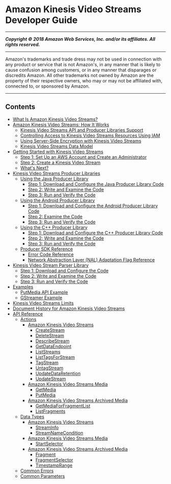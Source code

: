 # Amazon Kinesis Video Streams Developer Guide

-----
*****Copyright &copy; 2018 Amazon Web Services, Inc. and/or its affiliates. All rights reserved.*****

-----
Amazon's trademarks and trade dress may not be used in 
     connection with any product or service that is not Amazon's, 
     in any manner that is likely to cause confusion among customers, 
     or in any manner that disparages or discredits Amazon. All other 
     trademarks not owned by Amazon are the property of their respective
     owners, who may or may not be affiliated with, connected to, or 
     sponsored by Amazon.

-----
## Contents
+ [What Is Amazon Kinesis Video Streams?](what-is-kinesis-video.md)
+ [Amazon Kinesis Video Streams: How It Works](how-it-works.md)
   + [Kinesis Video Streams API and Producer Libraries Support](how-it-works-kinesis-video-api-producer-sdk.md)
   + [Controlling Access to Kinesis Video Streams Resources Using IAM](how-iam.md)
   + [Using Server-Side Encryption with Kinesis Video Streams](how-kms.md)
   + [Kinesis Video Streams Data Model](how-data.md)
+ [Getting Started with Kinesis Video Streams](getting-started.md)
   + [Step 1: Set Up an AWS Account and Create an Administrator](gs-account.md)
   + [Step 2: Create a Kinesis Video Stream](gs-createstream.md)
   + [What's Next?](gs-console-whatnext.md)
+ [Kinesis Video Streams Producer Libraries](producer-sdk.md)
   + [Using the Java Producer Library](producer-sdk-javaapi.md)
      + [Step 1: Download and Configure the Java Producer Library Code](producersdk-javaapi-downloadcode.md)
      + [Step 2: Write and Examine the Code](producersdk-javaapi-writecode.md)
      + [Step 3: Run and Verify the Code](producersdk-javaapi-reviewcode.md)
   + [Using the Android Producer Library](producer-sdk-android.md)
      + [Step 1: Download and Configure the Android Producer Library Code](producersdk-android-downloadcode.md)
      + [Step 2: Examine the Code](producersdk-android-writecode.md)
      + [Step 3: Run and Verify the Code](producersdk-android-reviewcode.md)
   + [Using the C++ Producer Library](producer-sdk-cpp.md)
      + [Step 1: Download and Configure the C++ Producer Library Code](producersdk-cpp-download.md)
      + [Step 2: Write and Examine the Code](producersdk-cpp-write.md)
      + [Step 3: Run and Verify the Code](producersdk-cpp-test.md)
   + [Producer SDK Reference](producer-reference.md)
      + [Error Code Reference](producer-sdk-errors.md)
      + [Network Abstraction Layer (NAL) Adaptation Flag Reference](producer-reference-nal.md)
+ [Kinesis Video Stream Parser Library](parser-library.md)
   + [Step 1: Download and Configure the Code](parser-library-download.md)
   + [Step 2: Write and Examine the Code](parser-library-write.md)
   + [Step 3: Run and Verify the Code](parser-library-run.md)
+ [Examples](examples.md)
   + [PutMedia API Example](examples-putmedia.md)
   + [GStreamer Example](examples-gstreamer.md)
+ [Kinesis Video Streams Limits](limits.md)
+ [Document History for Amazon Kinesis Video Streams](doc-history.md)
+ [API Reference](API_Reference.md)
   + [Actions](API_Operations.md)
      + [Amazon Kinesis Video Streams](API_Operations_Amazon_Kinesis_Video_Streams.md)
         + [CreateStream](API_CreateStream.md)
         + [DeleteStream](API_DeleteStream.md)
         + [DescribeStream](API_DescribeStream.md)
         + [GetDataEndpoint](API_GetDataEndpoint.md)
         + [ListStreams](API_ListStreams.md)
         + [ListTagsForStream](API_ListTagsForStream.md)
         + [TagStream](API_TagStream.md)
         + [UntagStream](API_UntagStream.md)
         + [UpdateDataRetention](API_UpdateDataRetention.md)
         + [UpdateStream](API_UpdateStream.md)
      + [Amazon Kinesis Video Streams Media](API_Operations_Amazon_Kinesis_Video_Streams_Media.md)
         + [GetMedia](API_dataplane_GetMedia.md)
         + [PutMedia](API_dataplane_PutMedia.md)
      + [Amazon Kinesis Video Streams Archived Media](API_Operations_Amazon_Kinesis_Video_Streams_Archived_Media.md)
         + [GetMediaForFragmentList](API_reader_GetMediaForFragmentList.md)
         + [ListFragments](API_reader_ListFragments.md)
   + [Data Types](API_Types.md)
      + [Amazon Kinesis Video Streams](API_Types_Amazon_Kinesis_Video_Streams.md)
         + [StreamInfo](API_StreamInfo.md)
         + [StreamNameCondition](API_StreamNameCondition.md)
      + [Amazon Kinesis Video Streams Media](API_Types_Amazon_Kinesis_Video_Streams_Media.md)
         + [StartSelector](API_dataplane_StartSelector.md)
      + [Amazon Kinesis Video Streams Archived Media](API_Types_Amazon_Kinesis_Video_Streams_Archived_Media.md)
         + [Fragment](API_reader_Fragment.md)
         + [FragmentSelector](API_reader_FragmentSelector.md)
         + [TimestampRange](API_reader_TimestampRange.md)
   + [Common Errors](CommonErrors.md)
   + [Common Parameters](CommonParameters.md)